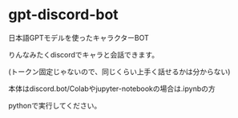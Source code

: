 # gpt-discord-bot
日本語GPTモデルを使ったキャラクターBOT

りんなみたくdiscordでキャラと会話できます。

(トークン固定じゃないので、同じくらい上手く話せるかは分からない)

本体はdiscord.bot/Colabやjupyter-notebookの場合は.ipynbの方

pythonで実行してください。

